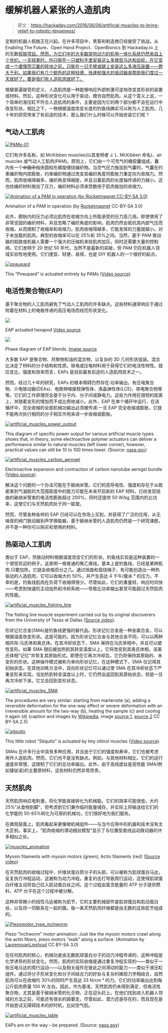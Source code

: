 # 缓解机器人紧张的人造肌肉

> 原文：<https://hackaday.com/2016/06/06/artificial-muscles-to-bring-relief-to-robotic-tenseness/>

定制的机器人假肢正在兴起。在许多项目中，黑客和制造商已经接受了挑战。从 Enabling The Future、Open Hand Project、OpenBionics 到 Hackaday.io 上的无数[假肢项目。然而，为它们中的大多数提供动力的机电一体化系统仍然来自上个世纪。一天结束时，你只能在一只塑料手里安装这么多微型马达和齿轮，在它变成一个缓慢而沉重的砖块之前，只能在一只手臂或腿上安装这么多液压装置——弊大于利。如果我们有几个额外的这种轻便、快速和强大的驱动器来帮助我们度过一天就好了。要是我们有人造肌肉就好了。](https://hackaday.io/search?term=prosthe*)

根据普遍接受的定义，人造肌肉是一种能够响应外部刺激可逆地改变其形状的装置或材料。然后，这种形状变化可以用于驱动，模仿自然肌肉。从这个意义上说，一个简单的液压缸不符合人造肌肉的条件，主要是因为它的两个部分都不会在运行中改变形状。相比之下，一根根据温度改变长度的钓鱼线确实可以称为人工肌肉。几十年的研究带来了有前途的技术，那么我们什么时候可以开始安装它们呢？

## 气动人工肌肉

[![PAMs-01](img/4356b682cf7868d7b98f09bc61e3901c.png)](https://hackaday.com/wp-content/uploads/2016/06/pams-011.jpg)

它们有许多名称，如 McKibben muscles(以其发明者 J. L. McKibben 命名)、air muscles 或气动人工肌肉(PAM)。原则上，它们由一个可充气的橡胶囊组成，囊内有一个~~中国手指夹~~圆柱形螺旋缠绕编织物。当空气压力施加到气囊时，气囊在约束编织物内部膨胀，约束编织物通过改变其编织角度将膨胀力重定向为收缩力。然而，肌肉收缩得越多，编织角变得越陡，并且沿着肌肉的长度轴传递的力越小。这也给编织材料施加了压力，编织材料必须承受数倍于肌肉施加的收缩力。

[![Animation of a PAM in operation (by Rocketmagnet CC-BY-SA 3.0)](img/d764d58cbd3645395bd982e401ccb3cf.png)](https://hackaday.com/wp-content/uploads/2016/06/sam_animation-real-muscle-1.gif)

Animation of a PAM in operation (by [Rocketmagnet](https://en.wikipedia.org/wiki/Pneumatic_artificial_muscles#/media/File:Sam_animation-real-muscle.gif) CC-BY-SA 3.0)

此外，膀胱内的压力必须比肌肉在收缩方向上所能承受的压力高几倍。即使使用了非常坚固的编织材料，并且忽略了编织角度的影响，肌肉仍然会抵抗其内部气压而收缩，从而限制了收缩率和收缩力。肌肉收缩得越多，它能发挥的力量就越小。对于未加载的肌肉，典型的收缩率可以在 25%和 35%之间。当然，基于 PAM 致动器的假肢或机器人需要一个强大的压缩机来给肌肉加压，同时还需要大量的控制阀。它们发明于 20 世纪 50 年代，当然不是最新的突破，但 PAM 仍在机器人领域实验性地使用。它们便宜、轻便、易得，也是 DIY 机器人的一个很好的起点。

[![pneupard](img/4ca3fc0feaea3900220e19ea818c7b72.png)](https://hackaday.com/wp-content/uploads/2016/06/pneupard.gif)

This “Pneupard” is actuated entirely by PAMs ([Video source](https://www.youtube.com/watch?v=wpQyvufTswQ)).

## 电活性聚合物(EAP)

基于聚合物的人工肌肉避免了气动人工肌肉的许多缺点。这些材料通常响应于通过附着在材料上的电极传递的高压电场而经历形状变化。

[![](img/5a6237674e3d7240eb14fd4b28d3e315.png)](https://hackaday.com/2016/06/06/artificial-muscles-to-bring-relief-to-robotic-tenseness/epam_robot/)

EAP actuated hexapod [Video source](https://www.youtube.com/watch?v=7Qxvyw5tUko)

[![](img/854deea26b4e2a5cc14a4b89d5f499cb.png)](https://hackaday.com/2016/06/06/artificial-muscles-to-bring-relief-to-robotic-tenseness/eap_phase_diagram/)

Phase diagram of EAP blends. [Image source](https://www.youtube.com/watch?v=VPrdPRFrKMs&t=15m17s)

大多数 EAP 是聚合物、共聚物和油的混合物，以复杂的 3D 几何形状组装。混合比决定了材料的分子结构和性质。铁电或压电材料用于获得它们的电活性特性。就应变比、强度和效率而言，EAPs 是目前最有前途的人造肌肉技术之一。

然而，经过几十年的研究，EAPs 的根本障碍仍然存在:功率输出。有压电聚合物、介电致动器(DEAs)、电致伸缩接枝弹性体、液晶弹性体(LCE)、铁电聚合物等等。它们的工作原理完全基于分子内、分子间或静电力。这些力作用在很短的距离上，并随着变形的增加而不成比例地减小。此外，EAP 在单个循环中运行，在该循环中，完全收缩的全部机械功输出必须被传递:一旦 EAP 完全收缩或膨胀，它就不能再次执行相同的分子相互作用来进一步收缩或膨胀。

[![artificial_muscles_power_output](img/7be32c67d8dff5e09fecc848d356f3b5.png)](https://hackaday.com/wp-content/uploads/2016/06/artificial_muscles_power_output.png)

This diagram of specific power output for various artificial muscle types shows that, in theory, some electroactive polymer actuators can deliver a performance similar to natural muscles (left lower corner), however, practical values can still be 10 to 100 times lower. (Source: [nasa.gov](http://ndeaa.jpl.nasa.gov/nasa-nde/lommas/eap/actuators-comp.pdf))

[![artificial_muscles_carbon_aerogel](img/de8d829f8e5a3943336295371c33110f.png)](https://hackaday.com/wp-content/uploads/2016/06/artificial_muscles_carbon_aerogel.gif)

Electroactive expansion and contraction of carbon nanotube aerogel bundle ([Video source](https://www.youtube.com/watch?v=xMGXqT0LWUI)).

解决这个问题的一个办法可能在于碳纳米管。它们的高导电性、强度和存在于从致密束到气凝胶的大范围密度中的能力可能在未来开启新的 EAP 材料。已经发现扭曲的碳纳米管束的电活性膨胀超过 200%，同时还提供 50 W/kg 范围内的比功率，这使它们与天然肌肉处于同一联盟。

然而，尽管各种各样的 EAP 已经可以在市场上买到，并获得了广泛的应用，从无噪音的阀门致动器到声学换能器，基于碳纳米管的人造肌肉仍然是一个研究课题，并不是一种你可以购买和使用的材料。

## 热驱动人工肌肉

类似于 EAP，热致动材料根据温度改变它们的形状。钓鱼线实验是这种装置的一个很受欢迎的例子。这表明一根普通的聚乙烯线，基本上是钓鱼线，已经是某种肌肉:只要加热，它就会收缩百分之几。通过扭曲和盘绕绳子，有可能创造出一种热驱动的人造肌肉，它可以收缩大约 50%，并产生高达 4 千牛/厘米 ² 的压力。不幸的是，钓鱼线肌肉在负荷下收缩得很少。尽管如此，它们的重量轻，响应时间快——考虑到快速的主动加热和冷却系统——导致比功率输出甚至可能超过天然肌肉的性能。

[![artificial_muscles_fishing_line](img/19a500807251c4435eb9bbd8a7b14d24.png)](https://hackaday.com/wp-content/uploads/2016/06/artificial_muscles_fishing_line.gif)

The fishing line muscle experiment carried out by its original discoverers from the University of Texas at Dallas ([Source video](https://www.youtube.com/watch?v=1A2LUbJjDQ0)).

形状记忆合金(SMA)是钓鱼线更强的替代品。形状记忆合金是一种金属合金，可以根据温度改变形状。这是可能的，因为形状记忆合金与其他合金不同，可以以两种相共存:马氏体和奥氏体。在其冷却状态下，SMA 保持在马氏体相中，并且可以塑性变形。如果 SMA 随后被加热到其转变温度以上，它将改变到其奥氏体相，该奥氏体相“记忆”并恢复其原始形式。即使在它再次冷却后，它仍将保持其原始的、未变形的形状。这种操作模式被称为单向形状记忆，在这种模式下，SMA 仅记得其初始状态。在其他训练方法中，双向形状记忆可以通过使 SMA 在其冷却状态下严重变形来实现。当加热到转变温度以上时，它仍然会返回到其原始状态，但是一旦再次冷却下来，它又会回到变形状态。

[![artificial_muscles_SMA](img/628a369df1ee40e26f4f1529dec39c78.png)](https://hackaday.com/wp-content/uploads/2016/06/artificial_muscles_sma.jpg)

The procedures are very similar: starting from martensite (a), adding a reversible deformation for the one-way effect or severe deformation with an irreversible amount for the two-way (b), heating the sample (c) and cooling it again (d) (caption and images by [Wikipedia](https://en.wikipedia.org/wiki/Shape-memory_alloy), image [source 1](https://en.wikipedia.org/wiki/Shape-memory_alloy#/media/File:SMAoneway.jpg), [source 2](https://en.wikipedia.org/wiki/Shape-memory_alloy#/media/File:SMAtwoway.jpg) CC BY-SA 2.5)

[![stiquito](img/a7e7d00efc1de50ac992ae57d09d8178.png)](https://hackaday.com/wp-content/uploads/2016/06/stiquito.gif)

This little robot “Stiquito” is actuated by tiny nitinol muscles ([Video source](https://www.youtube.com/watch?v=znPM2Ssb920)).

SMAs 在许多行业中具有多种应用，并且由于它们的强度和寿命，它们也被考虑用作人造肌肉。然而，它们也不是没有缺点。例如，与其他材料相比，它们的运行速度非常慢，这限制了它们的总功率输出。此外，由于高纯度钛是高性能 SMA(例如镍钛诺)的主要原材料，这些材料仍然非常昂贵。

## 天然肌肉

天然肌肉响应电刺激，将化学能直接转化为机械能。它们的效率可能很低，大约 25%“从食物到脚”，但考虑到它们兼作临时能量储存，并实际上将输送给它们的化学能的 50-65%转化为可用的机械功，它们很好地为我们服务。

在微观层面上，肌肉看起来更像微机械组件——与当今应用中的机器和技术没有太大区别。事实上，“肌肉收缩的滑动细丝模型”显示了与位置型直线运动致动器的许多相似之处。

[![muscles_animation](img/ec21fa656eec20baa446fb3114d4a53e.png)](https://hackaday.com/wp-content/uploads/2016/06/muscles_animation.gif)

Myosin filaments with myosin motors (green), Actin filaments (red) ([Source video](https://www.youtube.com/watch?v=CepeYFvqmk4))

在天然肌肉的收缩过程中，纤维状蛋白质分子的头部，可以被称为肌球蛋白马达，反复执行冲程运动，这被称为动力冲程。重复的击打导致爬行运动，这使得肌球蛋白纤维主动将自己拉入肌动蛋白丝之间。这个过程由富含能量的 ATP 分子提供燃料，ATP 分子在这个过程中被分解。

这种非常微小的线性马达被称为肌节，它的主要机械部件是肌球蛋白和肌动蛋白丝，以及将一切联系在一起的膜。每一条天然肌肉纤维都是由无数的这些肌节组成的。

[![Piezomotor_type_inchworm](img/b3eb9b3257accf5380a00f2381247eb3.png)](https://hackaday.com/wp-content/uploads/2016/06/piezomotor_type_inchworm.gif)

Piezo “inchworm” motor animation: Just like the myosin motors crawl along the actin fibers, piezo motors “walk” along a surface. (Animation by [LaurensvanLieshout](https://en.wikipedia.org/wiki/Piezoelectric_motor#/media/File:Piezomotor_type_inchworm.gif) CC BY-SA 3.0)

在任何肌肉的核心，机械功是由无数肌球蛋白分子的动力冲程传递的，这种冲程是化学诱导的形状变化。然而，肌肉的实际收缩是通过重复冲程实现的——类似于一些压电马达的爬行运动——以及相关组件在彼此之间滑动的能力——类似于液压缸组件。通过将分子形状变化和分子间结合力的好处与复杂的微观力学相结合，自然肌肉可以在收缩约 30%的同时产生高达 33 N/cm ² 的力。它们的功率输出达到每公斤肌肉质量 100 W 左右。因此，作为基准，天然肌肉仍未得到满足，但电活性聚合物，尤其是基于碳纳米管的化合物，正在迎头赶上。在他们找到进入机器人领域的方法之前，可能还有很长的路要走。尽管如此，潜力还是存在的，而且现在是开始尝试无障碍技术的好时机，比如空气肌。

[![artificial_muscles_table](img/a49baf8fbe4230c83a3d87b1e1013911.png)](https://hackaday.com/wp-content/uploads/2016/06/artificial_muscles_table.png)

EAPs are on the way – be prepared. (Source: [nasa.gov](http://ndeaa.jpl.nasa.gov/nasa-nde/lommas/eap/actuators-comp.pdf))